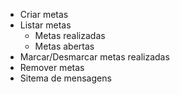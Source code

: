 -   Criar metas
-   Listar metas
    -   Metas realizadas
    -   Metas abertas
-   Marcar/Desmarcar metas realizadas
-   Remover metas
-   Sitema de mensagens
